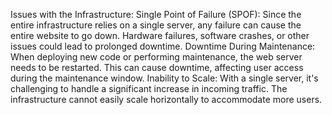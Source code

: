 Issues with the Infrastructure:
Single Point of Failure (SPOF):
Since the entire infrastructure relies on a single server, any failure can cause the entire website to go down.
Hardware failures, software crashes, or other issues could lead to prolonged downtime.
Downtime During Maintenance:
When deploying new code or performing maintenance, the web server needs to be restarted.
This can cause downtime, affecting user access during the maintenance window.
Inability to Scale:
With a single server, it's challenging to handle a significant increase in incoming traffic.
The infrastructure cannot easily scale horizontally to accommodate more users.

